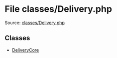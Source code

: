 File classes/Delivery.php
=========

Source: [classes/Delivery.php](https://github.com/PrestaShop/PrestaShop/blob/1.5.0.17/classes/Delivery.php)


Classes
-------

* [DeliveryCore](class.DeliveryCore.md)

